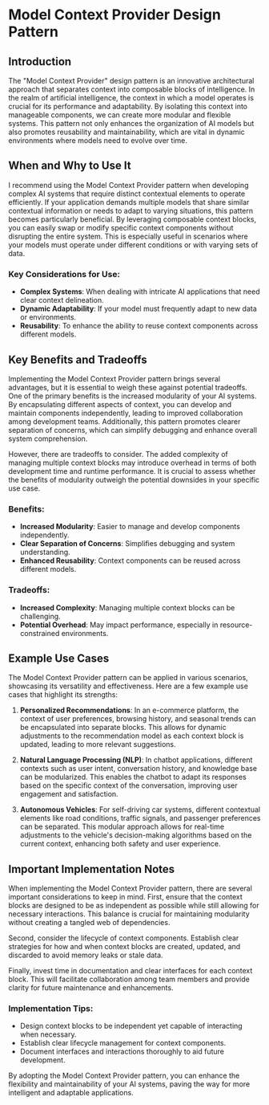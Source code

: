 # Model Context Provider Design Pattern

## Introduction

The "Model Context Provider" design pattern is an innovative architectural approach that separates context into composable blocks of intelligence. In the realm of artificial intelligence, the context in which a model operates is crucial for its performance and adaptability. By isolating this context into manageable components, we can create more modular and flexible systems. This pattern not only enhances the organization of AI models but also promotes reusability and maintainability, which are vital in dynamic environments where models need to evolve over time.

## When and Why to Use It

I recommend using the Model Context Provider pattern when developing complex AI systems that require distinct contextual elements to operate efficiently. If your application demands multiple models that share similar contextual information or needs to adapt to varying situations, this pattern becomes particularly beneficial. By leveraging composable context blocks, you can easily swap or modify specific context components without disrupting the entire system. This is especially useful in scenarios where your models must operate under different conditions or with varying sets of data.

### Key Considerations for Use:

- **Complex Systems**: When dealing with intricate AI applications that need clear context delineation.
- **Dynamic Adaptability**: If your model must frequently adapt to new data or environments.
- **Reusability**: To enhance the ability to reuse context components across different models.

## Key Benefits and Tradeoffs

Implementing the Model Context Provider pattern brings several advantages, but it is essential to weigh these against potential tradeoffs. One of the primary benefits is the increased modularity of your AI systems. By encapsulating different aspects of context, you can develop and maintain components independently, leading to improved collaboration among development teams. Additionally, this pattern promotes clearer separation of concerns, which can simplify debugging and enhance overall system comprehension.

However, there are tradeoffs to consider. The added complexity of managing multiple context blocks may introduce overhead in terms of both development time and runtime performance. It is crucial to assess whether the benefits of modularity outweigh the potential downsides in your specific use case.

### Benefits:
- **Increased Modularity**: Easier to manage and develop components independently.
- **Clear Separation of Concerns**: Simplifies debugging and system understanding.
- **Enhanced Reusability**: Context components can be reused across different models.

### Tradeoffs:
- **Increased Complexity**: Managing multiple context blocks can be challenging.
- **Potential Overhead**: May impact performance, especially in resource-constrained environments.

## Example Use Cases

The Model Context Provider pattern can be applied in various scenarios, showcasing its versatility and effectiveness. Here are a few example use cases that highlight its strengths:

1. **Personalized Recommendations**: In an e-commerce platform, the context of user preferences, browsing history, and seasonal trends can be encapsulated into separate blocks. This allows for dynamic adjustments to the recommendation model as each context block is updated, leading to more relevant suggestions.
   
2. **Natural Language Processing (NLP)**: In chatbot applications, different contexts such as user intent, conversation history, and knowledge base can be modularized. This enables the chatbot to adapt its responses based on the specific context of the conversation, improving user engagement and satisfaction.

3. **Autonomous Vehicles**: For self-driving car systems, different contextual elements like road conditions, traffic signals, and passenger preferences can be separated. This modular approach allows for real-time adjustments to the vehicle's decision-making algorithms based on the current context, enhancing both safety and user experience.

## Important Implementation Notes

When implementing the Model Context Provider pattern, there are several important considerations to keep in mind. First, ensure that the context blocks are designed to be as independent as possible while still allowing for necessary interactions. This balance is crucial for maintaining modularity without creating a tangled web of dependencies.

Second, consider the lifecycle of context components. Establish clear strategies for how and when context blocks are created, updated, and discarded to avoid memory leaks or stale data. 

Finally, invest time in documentation and clear interfaces for each context block. This will facilitate collaboration among team members and provide clarity for future maintenance and enhancements.

### Implementation Tips:
- Design context blocks to be independent yet capable of interacting when necessary.
- Establish clear lifecycle management for context components.
- Document interfaces and interactions thoroughly to aid future development.

By adopting the Model Context Provider pattern, you can enhance the flexibility and maintainability of your AI systems, paving the way for more intelligent and adaptable applications.